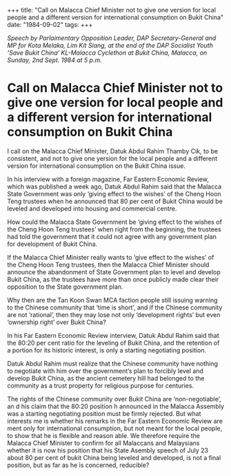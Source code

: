 +++ 
title: "Call on Malacca Chief Minister not to give one version for local people and a different version for international consumption on Bukit China"
date: "1984-09-02"
tags:
+++

_Speech by Parlaimentary Opposition Leader, DAP Secretary-General and MP for Kota Melaka, Lim Kit Siang, at the end of the DAP Socialist Youth ‘Save Bukit China’ KL-Malacca Cyclethon at Bukit China, Malacca, on Sunday, 2nd Sept. 1984 at 5 p.m._	

# Call on Malacca Chief Minister not to give one version for local people and a different version for international consumption on Bukit China	
					
I call on the Malacca Chief Minister, Datuk Abdul Rahim Thamby Cik, to be consistent, and not to give one yersion for the local people and a different version for international consumption on the Bukit China issue.</u>

In his interview with a foreign magazine, Far Eastern Economic Review, which was published a week ago, Datuk Abdul Rahim said that the Malacca State Government was only ‘giving effect to the wishes’ of the Cheng Hoon Teng trustees when he announced that 80 per cent of Bukit China would be leveled and developed into housing and commercial centre.

How could the Malacca State Government be ‘giving effect to the wishes of the Cheng Hoon Teng trustees’ when right from the beginning, the trustees had told the government that it could not agree with any government plan for development of Bukit China.

If the Malacca Chief Minister really wants to ‘give effect to the wishes’ of the Cheng Hoon Teng trustees, then the Malacca Chief Minister should announce the abandonment of State Government plan to level and develop Bukit China, as the trustees have more than once publicly made clear their opposition to the State government plan.

Why then are the Tan Koon Swan MCA faction people still issuing warning to the Chinese community that ‘time is short’, and if the Chinese community are not ‘rational’, then they may lose not only ‘development rights’ but even ‘ownership right’ over Bukit China?

In his Far Eastern Economic Review interview, Datuk Abdul Rahim said that the 80:20 per cent ratio for the leveling of Bukit China, and the retention of a portion for its historic interest, is only a starting negotiating position.

Datuk Abdul Rahim must realize that the Chinese community have nothing to negotiate with him over the government’s plan to forcibly level and develop Bukit China, as the ancient cemetery hill had belonged to the community as a trust property for religious purpose for centuries.

The rights of the Chinese community over Bukit China are ‘non-negotiable’, an d his claim that the 80:20 position h announced in the Malacca Assembly was a starting negotiating position must be firmly rejected. But what interests me is whether his remarks in the Far Eastern Economic Review are ment only for international consumption, but not meant for the local people, to show that he is flexible and reason able. We therefore require the Malacca Chief Minister to confirm for all Malaccans and Malaysians whether it is now his position that his State Asembly speech of July 23 about 80 per cent of bukit China being leveled and developed, is not a final position, but as far as he is concerned, reducible?
 
